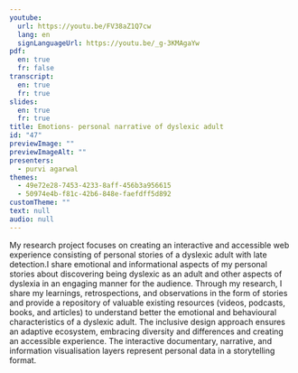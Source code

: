 ```yaml
---
youtube:
  url: https://youtu.be/FV38aZ1Q7cw
  lang: en
  signLanguageUrl: https://youtu.be/_g-3KMAgaYw
pdf:
  en: true
  fr: false
transcript:
  en: true
  fr: true
slides:
  en: true
  fr: true
title: Emotions- personal narrative of dyslexic adult
id: "47"
previewImage: ""
previewImageAlt: ""
presenters:
  - purvi agarwal
themes:
  - 49e72e28-7453-4233-8aff-456b3a956615
  - 50974e4b-f81c-42b6-848e-faefdff5d892
customTheme: ""
text: null
audio: null
---
```

My research project focuses on creating an interactive and accessible web experience consisting of personal stories of a dyslexic adult with late detection.I share emotional and informational aspects of my personal stories about discovering being dyslexic as an adult and other aspects of dyslexia in an engaging manner for the audience. Through my research, I share my learnings, retrospections, and observations in the form of stories and provide a repository of valuable existing resources (videos, podcasts, books, and articles) to understand better the emotional and behavioural characteristics of a dyslexic adult. The inclusive design approach ensures an adaptive ecosystem, embracing diversity and differences and creating an accessible experience. The interactive documentary, narrative, and information visualisation layers represent personal data in a storytelling format.
